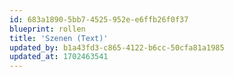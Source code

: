 ```yaml
---
id: 683a1890-5bb7-4525-952e-e6ffb26f0f37
blueprint: rollen
title: 'Szenen (Text)'
updated_by: b1a43fd3-c865-4122-b6cc-50cfa81a1985
updated_at: 1702463541
---
```

